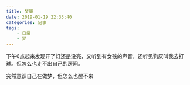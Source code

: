 ```yaml
---
title: 梦魇
date: 2019-01-19 22:33:40
categories: 记事
tags:
	- 日常
  	- 梦
---
```


下午6点起来发现开了灯还是没亮，又听到有女孩的声音，还听见狗灰叫我去打球。但怎么也走不出自己的房间。

突然意识自己在做梦，但怎么也醒不来
